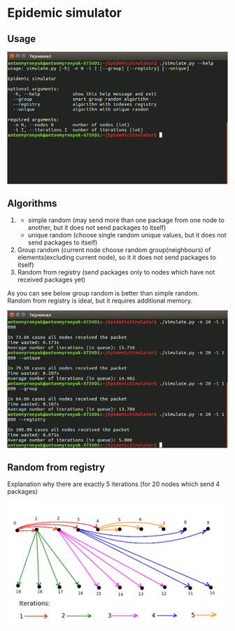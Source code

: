 # Epidemic simulator  
## Usage
<img src="/readme_images/help.png">

## Algorithms
 1) - simple random (may send more than one package from one node to another, 
 but it does not send packages to itself)  
    - unique random (choose single random unique values, 
    but it does not send packages to itself)
 2) Group random (current node choose random group(neighbours) 
 of elements(excluding current node), so it it does not send packages to itself)
 3) Random from registry (send packages only to nodes which have not received packages yet)  

As you can see below group random is better than simple random.  
Random from registry is ideal, but it requires additional memory.  

<img src="/readme_images/example.png">

## Random from registry
Explanation why there are exactly 5 iterations 
(for 20 nodes which send 4 packages)  

<img src="/readme_images/explanation.png">